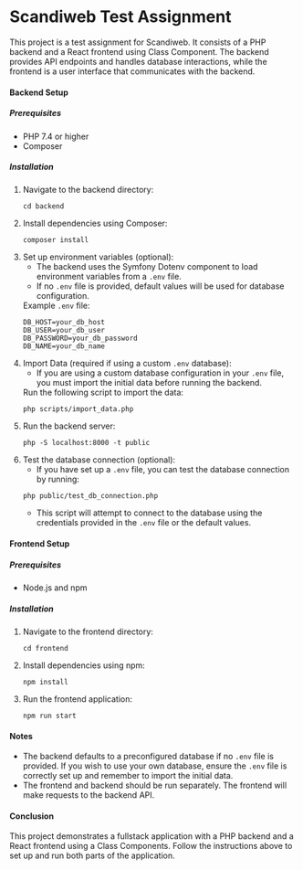 <h1>Scandiweb Test Assignment</h1>

<p>This project is a test assignment for Scandiweb. It consists of a PHP backend and a React frontend using Class Component. The backend provides API endpoints and handles database interactions, while the frontend is a user interface that communicates with the backend.</p>

<h4>Backend Setup</h4>

<h5>Prerequisites</h5>
<ul>
  <li>PHP 7.4 or higher</li>
  <li>Composer</li>
</ul>

<h5>Installation</h5>
<ol>
  <li>Navigate to the backend directory:
    <pre><code>cd backend</code></pre>
  </li>
  <li>Install dependencies using Composer:
    <pre><code>composer install</code></pre>
  </li>
  <li>Set up environment variables (optional):
    <ul>
      <li>The backend uses the Symfony Dotenv component to load environment variables from a <code>.env</code> file.</li>
      <li>If no <code>.env</code> file is provided, default values will be used for database configuration.</li>
    </ul>
    Example <code>.env</code> file:
    <pre><code>DB_HOST=your_db_host
DB_USER=your_db_user
DB_PASSWORD=your_db_password
DB_NAME=your_db_name</code></pre>
  </li>
  <li>Import Data (required if using a custom <code>.env</code> database):
    <ul>
      <li>If you are using a custom database configuration in your <code>.env</code> file, you must import the initial data before running the backend.</li>
    </ul>
    Run the following script to import the data:
    <pre><code>php scripts/import_data.php</code></pre>
  </li>
  <li>Run the backend server:
    <pre><code>php -S localhost:8000 -t public</code></pre>
  </li>
  <li>Test the database connection (optional):
    <ul>
      <li>If you have set up a <code>.env</code> file, you can test the database connection by running:</li>
    </ul>
    <pre><code>php public/test_db_connection.php</code></pre>
    <ul>
      <li>This script will attempt to connect to the database using the credentials provided in the <code>.env</code> file or the default values.</li>
    </ul>
  </li>
</ol>

<h4>Frontend Setup</h4>

<h5>Prerequisites</h5>
<ul>
  <li>Node.js and npm</li>
</ul>

<h5>Installation</h5>
<ol>
  <li>Navigate to the frontend directory:
    <pre><code>cd frontend</code></pre>
  </li>
  <li>Install dependencies using npm:
    <pre><code>npm install</code></pre>
  </li>
  <li>Run the frontend application:
    <pre><code>npm run start</code></pre>
  </li>
</ol>

<h4>Notes</h4>
<ul>
  <li>The backend defaults to a preconfigured database if no <code>.env</code> file is provided. If you wish to use your own database, ensure the <code>.env</code> file is correctly set up and remember to import the initial data.</li>
  <li>The frontend and backend should be run separately. The frontend will make requests to the backend API.</li>
</ul>

<h4>Conclusion</h4>
<p>This project demonstrates a fullstack application with a PHP backend and a React frontend using a Class Components. Follow the instructions above to set up and run both parts of the application.</p>
